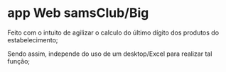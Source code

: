 # app Web samsClub/Big

Feito com o intuito de agilizar o calculo do último dígito dos produtos do estabelecimento;

Sendo assim, independe do uso de um desktop/Excel para realizar tal função;
